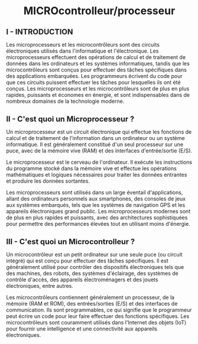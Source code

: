 <h1 align="center";">MICROcontrolleur/processeur</h1>

<h1 style="font-size: 20px;">I - INTRODUCTION</h1>

Les microprocesseurs et les microcontrôleurs sont des circuits électroniques utilisés dans l'informatique et l'électronique. Les microprocesseurs effectuent des
opérations de calcul et de traitement de données dans les ordinateurs et les systèmes informatiques, tandis que les microcontrôleurs sont conçus pour effectuer des
tâches spécifiques dans des applications embarquées. Les programmeurs écrivent du code pour que ces circuits puissent effectuer les tâches pour lesquelles ils ont été
conçus. Les microprocesseurs et les microcontrôleurs sont de plus en plus rapides, puissants et économes en énergie, et sont indispensables dans de nombreux domaines de
la technologie moderne.

<h1 style="font-size: 20px;">II - C'est quoi  un Microprocesseur ? </h1>

Un microprocesseur est un circuit électronique qui effectue les fonctions de calcul et de traitement de l'information dans un ordinateur ou un système informatique. Il
est généralement constitué d'un seul processeur sur une puce, avec de la mémoire vive (RAM) et des interfaces d'entrée/sortie (E/S).

Le microprocesseur est le cerveau de l'ordinateur. Il exécute les instructions du programme stocké dans la mémoire vive et effectue les opérations mathématiques et
logiques nécessaires pour traiter les données entrantes et produire les données sortantes.

Les microprocesseurs sont utilisés dans un large éventail d'applications, allant des ordinateurs personnels aux smartphones, des consoles de jeux aux systèmes embarqués,
tels que les systèmes de navigation GPS et les appareils électroniques grand public. Les microprocesseurs modernes sont de plus en plus rapides et puissants, avec des
architectures sophistiquées pour permettre des performances élevées tout en utilisant moins d'énergie.

<h1 style="font-size: 20px;">III - C'est quoi  un Microcontrolleur ? </h1>

Un microcontrôleur est un petit ordinateur sur une seule puce (ou circuit intégré) qui est conçu pour effectuer des tâches spécifiques. Il est généralement utilisé pour
contrôler des dispositifs électroniques tels que des machines, des robots, des systèmes d'éclairage, des systèmes de contrôle d'accès, des appareils électroménagers et
des jouets électroniques, entre autres.

Les microcontrôleurs contiennent généralement un processeur, de la mémoire (RAM et ROM), des entrées/sorties (E/S) et des interfaces de communication. Ils sont
programmables, ce qui signifie que le programmeur peut écrire un code pour leur faire effectuer des fonctions spécifiques. Les microcontrôleurs sont couramment utilisés
dans l'Internet des objets (IoT) pour fournir une intelligence et une connectivité aux appareils électroniques.


